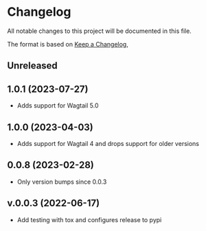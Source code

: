 # Changelog

All notable changes to this project will be documented in this file.

The format is based on [Keep a Changelog](https://keepachangelog.com/en/1.0.0/),

## Unreleased

## 1.0.1 (2023-07-27)

- Adds support for Wagtail 5.0

## 1.0.0 (2023-04-03)

- Adds support for Wagtail 4 and drops support for older versions

## 0.0.8 (2023-02-28)

- Only version bumps since 0.0.3

## v.0.0.3 (2022-06-17)

- Add testing with tox and configures release to pypi
